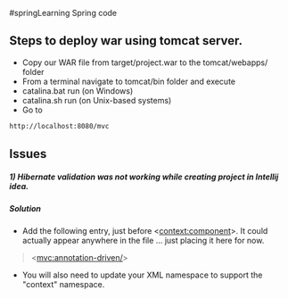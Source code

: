 #springLearning
Spring code

## Steps to deploy war using tomcat server.

* Copy our WAR file from target/project.war to the tomcat/webapps/ folder
* From a terminal navigate to tomcat/bin folder and execute
* catalina.bat run (on Windows)
* catalina.sh run (on Unix-based systems)
* Go to 
```sh
http://localhost:8080/mvc
```


## Issues

##### 1) Hibernate validation was not working while creating project in Intellij idea.
##### Solution 
 - Add the following entry, just before <<context:component>>. It could actually appear anywhere in the file ... just placing it here for now.
> <<mvc:annotation-driven/>>
>
 - You will also need to update your XML namespace to support the "context" namespace.

> <beans xmlns="http://www.springframework.org/schema/beans"
	xmlns:xsi="http://www.w3.org/2001/XMLSchema-instance" 
	xmlns:context="http://www.springframework.org/schema/context"
	xmlns:mvc="http://www.springframework.org/schema/mvc"
	xsi:schemaLocation="
		http://www.springframework.org/schema/beans
    	http://www.springframework.org/schema/beans/spring-beans.xsd
    	http://www.springframework.org/schema/context
    	http://www.springframework.org/schema/context/spring-context.xsd
    	http://www.springframework.org/schema/mvc
        http://www.springframework.org/schema/mvc/spring-mvc.xsd">
>

        
        
